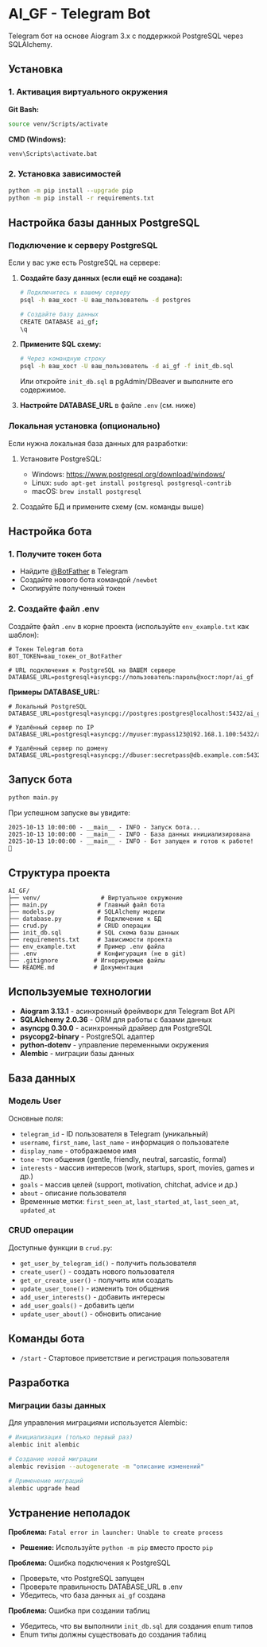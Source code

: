 # AI_GF - Telegram Bot

Telegram бот на основе Aiogram 3.x с поддержкой PostgreSQL через SQLAlchemy.

## Установка

### 1. Активация виртуального окружения

**Git Bash:**
```bash
source venv/Scripts/activate
```

**CMD (Windows):**
```cmd
venv\Scripts\activate.bat
```

### 2. Установка зависимостей

```bash
python -m pip install --upgrade pip
python -m pip install -r requirements.txt
```

## Настройка базы данных PostgreSQL

### Подключение к серверу PostgreSQL

Если у вас уже есть PostgreSQL на сервере:

1. **Создайте базу данных (если ещё не создана):**
   ```bash
   # Подключитесь к вашему серверу
   psql -h ваш_хост -U ваш_пользователь -d postgres
   
   # Создайте базу данных
   CREATE DATABASE ai_gf;
   \q
   ```

2. **Примените SQL схему:**
   ```bash
   # Через командную строку
   psql -h ваш_хост -U ваш_пользователь -d ai_gf -f init_db.sql
   ```
   
   Или откройте `init_db.sql` в pgAdmin/DBeaver и выполните его содержимое.

3. **Настройте DATABASE_URL** в файле `.env` (см. ниже)

### Локальная установка (опционально)

Если нужна локальная база данных для разработки:

1. Установите PostgreSQL:
   - Windows: https://www.postgresql.org/download/windows/
   - Linux: `sudo apt-get install postgresql postgresql-contrib`
   - macOS: `brew install postgresql`

2. Создайте БД и примените схему (см. команды выше)

## Настройка бота

### 1. Получите токен бота
- Найдите [@BotFather](https://t.me/BotFather) в Telegram
- Создайте нового бота командой `/newbot`
- Скопируйте полученный токен

### 2. Создайте файл .env
Создайте файл `.env` в корне проекта (используйте `env_example.txt` как шаблон):

```env
# Токен Telegram бота
BOT_TOKEN=ваш_токен_от_BotFather

# URL подключения к PostgreSQL на ВАШЕМ сервере
DATABASE_URL=postgresql+asyncpg://пользователь:пароль@хост:порт/ai_gf
```

**Примеры DATABASE_URL:**
```env
# Локальный PostgreSQL
DATABASE_URL=postgresql+asyncpg://postgres:postgres@localhost:5432/ai_gf

# Удалённый сервер по IP
DATABASE_URL=postgresql+asyncpg://myuser:mypass123@192.168.1.100:5432/ai_gf

# Удалённый сервер по домену
DATABASE_URL=postgresql+asyncpg://dbuser:secretpass@db.example.com:5432/ai_gf
```

## Запуск бота

```bash
python main.py
```

При успешном запуске вы увидите:
```
2025-10-13 10:00:00 - __main__ - INFO - Запуск бота...
2025-10-13 10:00:00 - __main__ - INFO - База данных инициализирована
2025-10-13 10:00:00 - __main__ - INFO - Бот запущен и готов к работе! 🚀
```

## Структура проекта

```
AI_GF/
├── venv/                 # Виртуальное окружение
├── main.py              # Главный файл бота
├── models.py            # SQLAlchemy модели
├── database.py          # Подключение к БД
├── crud.py              # CRUD операции
├── init_db.sql          # SQL схема базы данных
├── requirements.txt     # Зависимости проекта
├── env_example.txt      # Пример .env файла
├── .env                 # Конфигурация (не в git)
├── .gitignore          # Игнорируемые файлы
└── README.md           # Документация
```

## Используемые технологии

- **Aiogram 3.13.1** - асинхронный фреймворк для Telegram Bot API
- **SQLAlchemy 2.0.36** - ORM для работы с базами данных
- **asyncpg 0.30.0** - асинхронный драйвер для PostgreSQL
- **psycopg2-binary** - PostgreSQL адаптер
- **python-dotenv** - управление переменными окружения
- **Alembic** - миграции базы данных

## База данных

### Модель User

Основные поля:
- `telegram_id` - ID пользователя в Telegram (уникальный)
- `username`, `first_name`, `last_name` - информация о пользователе
- `display_name` - отображаемое имя
- `tone` - тон общения (gentle, friendly, neutral, sarcastic, formal)
- `interests` - массив интересов (work, startups, sport, movies, games и др.)
- `goals` - массив целей (support, motivation, chitchat, advice и др.)
- `about` - описание пользователя
- Временные метки: `first_seen_at`, `last_started_at`, `last_seen_at`, `updated_at`

### CRUD операции

Доступные функции в `crud.py`:
- `get_user_by_telegram_id()` - получить пользователя
- `create_user()` - создать нового пользователя
- `get_or_create_user()` - получить или создать
- `update_user_tone()` - изменить тон общения
- `add_user_interests()` - добавить интересы
- `add_user_goals()` - добавить цели
- `update_user_about()` - обновить описание

## Команды бота

- `/start` - Стартовое приветствие и регистрация пользователя

## Разработка

### Миграции базы данных

Для управления миграциями используется Alembic:

```bash
# Инициализация (только первый раз)
alembic init alembic

# Создание новой миграции
alembic revision --autogenerate -m "описание изменений"

# Применение миграций
alembic upgrade head
```

## Устранение неполадок

**Проблема:** `Fatal error in launcher: Unable to create process`
- **Решение:** Используйте `python -m pip` вместо просто `pip`

**Проблема:** Ошибка подключения к PostgreSQL
- Проверьте, что PostgreSQL запущен
- Проверьте правильность DATABASE_URL в .env
- Убедитесь, что база данных `ai_gf` создана

**Проблема:** Ошибка при создании таблиц
- Убедитесь, что вы выполнили `init_db.sql` для создания enum типов
- Enum типы должны существовать до создания таблиц

